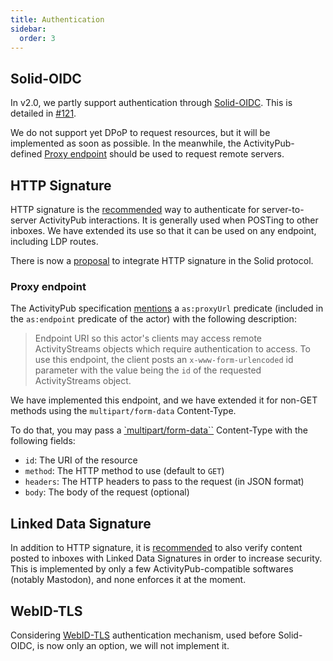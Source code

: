 ```yaml
---
title: Authentication
sidebar:
  order: 3
---
```


## Solid-OIDC

In v2.0, we partly support authentication through [Solid-OIDC](https://solidproject.org/TR/oidc). This is detailed in [#121](https://github.com/assemblee-virtuelle/activitypods/issues/121).

We do not support yet DPoP to request resources, but it will be implemented as soon as possible.
In the meanwhile, the ActivityPub-defined [Proxy endpoint](activitypub#proxy-endpoint) should be used to request remote servers.

## HTTP Signature

HTTP signature is the [recommended](https://www.w3.org/wiki/SocialCG/ActivityPub/Authentication_Authorization#Signing_requests_using_HTTP_Signatures) way to authenticate for server-to-server ActivityPub interactions. It is generally used when POSTing to other inboxes. We have extended its use so that it can be used on any endpoint, including LDP routes.

There is now a [proposal](https://solid.github.io/httpsig/) to integrate HTTP signature in the Solid protocol.

### Proxy endpoint

The ActivityPub specification [mentions](https://www.w3.org/TR/activitypub/#actor-objects) a `as:proxyUrl` predicate (included in the `as:endpoint` predicate of the actor) with the following description:

> Endpoint URI so this actor's clients may access remote ActivityStreams objects which require authentication to access. To use this endpoint, the client posts an `x-www-form-urlencoded` id parameter with the value being the `id` of the requested ActivityStreams object.

We have implemented this endpoint, and we have extended it for non-GET methods using the `multipart/form-data` Content-Type.

To do that, you may pass a [`multipart/form-data``](https://developer.mozilla.org/en-US/docs/Web/API/FormData/Using_FormData_Objects) Content-Type with the following fields:

- `id`: The URI of the resource
- `method`: The HTTP method to use (default to `GET`)
- `headers`: The HTTP headers to pass to the request (in JSON format)
- `body`: The body of the request (optional)

## Linked Data Signature

In addition to HTTP signature, it is [recommended](https://www.w3.org/wiki/SocialCG/ActivityPub/Authentication_Authorization#Linked_Data_Signatures) to also verify content posted to inboxes with Linked Data Signatures in order to increase security. This is implemented by only a few ActivityPub-compatible softwares (notably Mastodon), and none enforces it at the moment.

## WebID-TLS

Considering [WebID-TLS](https://www.w3.org/2005/Incubator/webid/spec/tls/) authentication mechanism, used before Solid-OIDC, is now only an option, we will not implement it.
